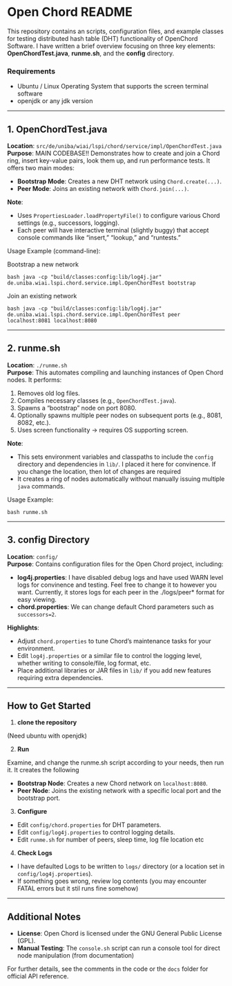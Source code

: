 # Open Chord README

This repository contains an scripts, configuration files, and example classes for testing distributed hash table (DHT) functionality of OpenChord Software. I have written a brief overview focusing on three key elements: **OpenChordTest.java**, **runme.sh**, and the **config** directory.

### Requirements
- Ubuntu / Linux Operating System that supports the screen terminal software
- openjdk or any jdk version


---

## 1. OpenChordTest.java

**Location**: `src/de/uniba/wiai/lspi/chord/service/impl/OpenChordTest.java`  
**Purpose**: MAIN CODEBASE!! Demonstrates how to create and join a Chord ring, insert key-value pairs, look them up, and run performance tests. It offers two main modes:
- **Bootstrap Mode**: Creates a new DHT network using `Chord.create(...)`.
- **Peer Mode**: Joins an existing network with `Chord.join(...)`.

**Note**:  
- Uses `PropertiesLoader.loadPropertyFile()` to configure various Chord settings (e.g., successors, logging).  
- Each peer will have interactive terminal (slightly buggy) that accept console commands like “insert,” “lookup,” and “runtests.”  

Usage Example (command-line):

Bootstrap a new network

`bash
java -cp "build/classes:config:lib/log4j.jar" de.uniba.wiai.lspi.chord.service.impl.OpenChordTest bootstrap
`

Join an existing network

`bash
java -cp "build/classes:config:lib/log4j.jar" de.uniba.wiai.lspi.chord.service.impl.OpenChordTest peer localhost:8081 localhost:8080
`

---

## 2. runme.sh

**Location**: `./runme.sh`  
**Purpose**: This automates compiling and launching instances of Open Chord nodes. It performs:
1. Removes old log files.
2. Compiles necessary classes (e.g., `OpenChordTest.java`).
3. Spawns a “bootstrap” node on port 8080.
4. Optionally spawns multiple peer nodes on subsequent ports (e.g., 8081, 8082, etc.).
5. Uses screen functionality -> requires OS supporting screen.

**Note**:
- This sets environment variables and classpaths to include the `config` directory and dependencies in `lib/`. I placed it here for convinence. If you change the location, then lot of changes are required
- It creates a ring of nodes automatically without manually issuing multiple `java` commands.


Usage Example:

`bash runme.sh
`

---

## 3. config Directory

**Location**: `config/`  
**Purpose**: Contains configuration files for the Open Chord project, including:
- **log4j.properties**: I have disabled debug logs and have used WARN level logs for convinence and testing. Feel free to change it to however you want. Currently, it stores logs for each peer in the ./logs/peer* format for easy viewing.  
- **chord.properties**: We can change default Chord parameters such as `successors=2`.

**Highlights**:  
- Adjust `chord.properties` to tune Chord’s maintenance tasks for your environment.  
- Edit `log4j.properties` or a similar file to control the logging level, whether writing to console/file, log format, etc.  
- Place additional libraries or JAR files in `lib/` if you add new features requiring extra dependencies.

---

## How to Get Started

1. **clone the repository**

(Need ubuntu with openjdk)

2. **Run**  

Examine, and change the runme.sh script according to your needs, then run it. It creates the following
- **Bootstrap Node**: Creates a new Chord network on `localhost:8080`.  
- **Peer Node**: Joins the existing network with a specific local port and the bootstrap port.

3. **Configure**  
- Edit `config/chord.properties` for DHT parameters.  
- Edit `config/log4j.properties` to control logging details.
- Edit `runme.sh` for number of peers, sleep time, log file location etc

4. **Check Logs**  
- I have defaulted Logs to be written to `logs/` directory (or a location set in `config/log4j.properties`).  
- If something goes wrong, review log contents (you may encounter FATAL errors but it stil runs fine somehow)
---

## Additional Notes

- **License**: Open Chord is licensed under the GNU General Public License (GPL).   
- **Manual Testing**: The `console.sh` script can run a console tool for direct node manipulation (from documentation)

For further details, see the comments in the code or the `docs` folder for official API reference.
